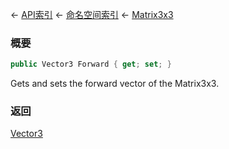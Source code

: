 ← [API索引](Api-Index) ← [命名空间索引](Namespace-Index) ← [Matrix3x3](VRageMath.Matrix3x3)

### 概要

```csharp
public Vector3 Forward { get; set; }
```

Gets and sets the forward vector of the Matrix3x3.

### 返回

[Vector3](VRageMath.Vector3)

